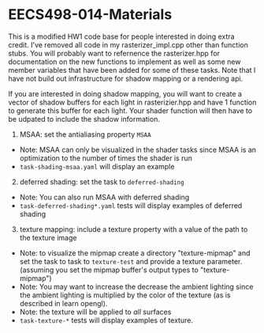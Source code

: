 # EECS498-014-Materials
This is a modified HW1 code base for people interested in doing extra credit. I've removed all code in my rasterizer_impl.cpp other than function stubs. You will probably want to refernence the rasterizer.hpp for documentation on the new functions to implement as well as some new member variables that have been added for some of these tasks. Note that I have not build out infrastructure for shadow mapping or a rendering api.

If you are interested in doing shadow mapping, you will want to create a vector of shadow buffers for each light in rasterizier.hpp and have 1 function to generate this buffer for each light. Your shader function will then have to be udpated to include the shadow information.


1) MSAA: set the antialiasing property `MSAA`
 - Note: MSAA can only be visualized in the shader tasks since MSAA is an optimization to the number of times the shader is run
 - `task-shading-msaa.yaml` will display an example
2) deferred shading: set the task to `deferred-shading`
 - Note: You can also run MSAA with deferred shading
 - `task-deferred-shading*.yaml` tests will display examples of deferred shading
3) texture mapping: include a texture property with a value of the path to the texture image
 - Note: to visualize the mipmap create a directory "texture-mipmap" and set the task to task to `texture-test` and provide a texture parameter. (assuming you set the mipmap buffer's output types to "texture-mipmap")
 - Note: You may want to increase the decrease the ambient lighting since the ambient lighting is multiplied by the color of the texture (as is described in learn opengl).
 - Note: the texture will be applied to *all* surfaces
 - `task-texture-*` tests will display examples of texture.